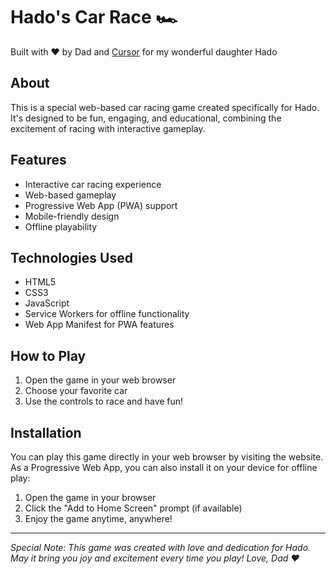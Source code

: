 # Hado's Car Race 🏎️

Built with ❤️ by Dad and [Cursor](https://cursor.sh) for my wonderful daughter Hado

## About

This is a special web-based car racing game created specifically for Hado. It's designed to be fun, engaging, and educational, combining the excitement of racing with interactive gameplay.

## Features

- Interactive car racing experience
- Web-based gameplay
- Progressive Web App (PWA) support
- Mobile-friendly design
- Offline playability

## Technologies Used

- HTML5
- CSS3
- JavaScript
- Service Workers for offline functionality
- Web App Manifest for PWA features

## How to Play

1. Open the game in your web browser
2. Choose your favorite car
3. Use the controls to race and have fun!

## Installation

You can play this game directly in your web browser by visiting the website. As a Progressive Web App, you can also install it on your device for offline play:

1. Open the game in your browser
2. Click the "Add to Home Screen" prompt (if available)
3. Enjoy the game anytime, anywhere!

---

_Special Note: This game was created with love and dedication for Hado. May it bring you joy and excitement every time you play! Love, Dad ❤️_ 